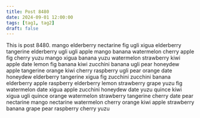 ```yaml
---
title: Post 8480
date: 2024-09-01 12:00:00
tags: [tag1, tag2]
draft: false
---
```

This is post 8480.
mango
elderberry
nectarine
fig
ugli
xigua
elderberry
tangerine
elderberry
ugli
ugli
apple
mango
banana
watermelon
cherry
apple
fig
cherry
yuzu
mango
xigua
banana
yuzu
watermelon
strawberry
kiwi
apple
date
lemon
fig
banana
kiwi
zucchini
banana
ugli
pear
honeydew
apple
tangerine
orange
kiwi
cherry
raspberry
ugli
pear
orange
date
honeydew
elderberry
tangerine
xigua
fig
zucchini
zucchini
banana
elderberry
apple
raspberry
elderberry
lemon
strawberry
grape
yuzu
fig
watermelon
date
xigua
apple
zucchini
honeydew
date
yuzu
quince
kiwi
xigua
ugli
quince
orange
watermelon
strawberry
tangerine
cherry
date
pear
nectarine
mango
nectarine
watermelon
cherry
orange
kiwi
apple
strawberry
banana
grape
pear
raspberry
cherry
yuzu
